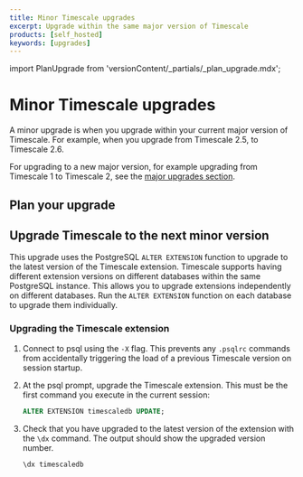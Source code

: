 ```yaml
---
title: Minor Timescale upgrades
excerpt: Upgrade within the same major version of Timescale
products: [self_hosted]
keywords: [upgrades]
---
```


import PlanUpgrade from 'versionContent/_partials/_plan_upgrade.mdx';

# Minor Timescale upgrades

A minor upgrade is when you upgrade within your current major version of
Timescale. For example, when you upgrade from Timescale&nbsp;2.5, to
Timescale&nbsp;2.6.

For upgrading to a new major version, for example upgrading from
Timescale&nbsp;1 to Timescale&nbsp;2, see the
[major upgrades section][upgrade-major].

## Plan your upgrade

<PlanUpgrade />

## Upgrade Timescale to the next minor version

This upgrade uses the PostgreSQL `ALTER EXTENSION` function to upgrade to the
latest version of the Timescale extension. Timescale supports having
different extension versions on different databases within the same PostgreSQL
instance. This allows you to upgrade extensions independently on different
databases. Run the `ALTER EXTENSION` function on each database to upgrade them
individually.

<Procedure>

### Upgrading the Timescale extension

1.  Connect to psql using the `-X` flag. This prevents any `.psqlrc` commands
   from accidentally triggering the load of a previous Timescale version on
   session startup.
1.  At the psql prompt, upgrade the Timescale extension. This must be the first
   command you execute in the current session:

    ```sql
    ALTER EXTENSION timescaledb UPDATE;
    ```

1.  Check that you have upgraded to the latest version of the extension with the
   `\dx` command. The output should show the upgraded version number.

    ```sql
    \dx timescaledb
    ```

</Procedure>

[upgrade-major]: /self-hosted/:currentVersion:/upgrades/major-upgrade/
